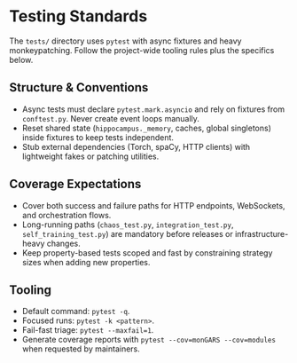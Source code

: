 # Testing Standards

The `tests/` directory uses `pytest` with async fixtures and heavy
monkeypatching. Follow the project-wide tooling rules plus the specifics below.

## Structure & Conventions
- Async tests must declare `pytest.mark.asyncio` and rely on fixtures from
  `conftest.py`. Never create event loops manually.
- Reset shared state (`hippocampus._memory`, caches, global singletons) inside
  fixtures to keep tests independent.
- Stub external dependencies (Torch, spaCy, HTTP clients) with lightweight fakes
  or patching utilities.

## Coverage Expectations
- Cover both success and failure paths for HTTP endpoints, WebSockets, and
  orchestration flows.
- Long-running paths (`chaos_test.py`, `integration_test.py`,
  `self_training_test.py`) are mandatory before releases or infrastructure-heavy
  changes.
- Keep property-based tests scoped and fast by constraining strategy sizes when
  adding new properties.

## Tooling
- Default command: `pytest -q`.
- Focused runs: `pytest -k <pattern>`.
- Fail-fast triage: `pytest --maxfail=1`.
- Generate coverage reports with `pytest --cov=monGARS --cov=modules` when
  requested by maintainers.
